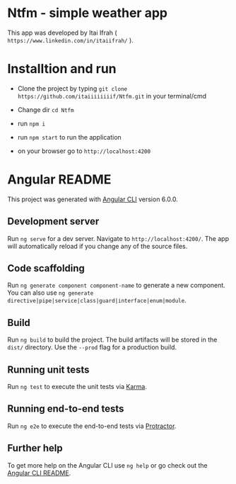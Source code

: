 # Ntfm - simple weather app

This app was developed by Itai Ifrah ( `https://www.linkedin.com/in/itaiifrah/` ).

# Installtion and run

- Clone the project by typing `git clone https://github.com/itaiiiiiiiif/Ntfm.git` in your terminal/cmd

- Change dir `cd Ntfm`

- run `npm i`

- run `npm start` to run the application

-  on your browser go to `http://localhost:4200`

# Angular README

This project was generated with [Angular CLI](https://github.com/angular/angular-cli) version 6.0.0.

## Development server

Run `ng serve` for a dev server. Navigate to `http://localhost:4200/`. The app will automatically reload if you change any of the source files.

## Code scaffolding

Run `ng generate component component-name` to generate a new component. You can also use `ng generate directive|pipe|service|class|guard|interface|enum|module`.

## Build

Run `ng build` to build the project. The build artifacts will be stored in the `dist/` directory. Use the `--prod` flag for a production build.

## Running unit tests

Run `ng test` to execute the unit tests via [Karma](https://karma-runner.github.io).

## Running end-to-end tests

Run `ng e2e` to execute the end-to-end tests via [Protractor](http://www.protractortest.org/).

## Further help

To get more help on the Angular CLI use `ng help` or go check out the [Angular CLI README](https://github.com/angular/angular-cli/blob/master/README.md).
